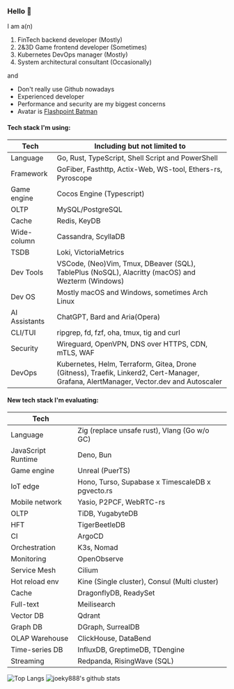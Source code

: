 ### Hello 👋

I am a(n)

1. FinTech backend developer (Mostly)
2. 2&3D Game frontend developer (Sometimes)
3. Kubernetes DevOps manager (Mostly)
4. System architectural consultant (Occasionally)

and

* Don't really use Github nowadays
* Experienced developer
* Performance and security are my biggest concerns
* Avatar is [Flashpoint Batman](https://vsbattles.fandom.com/wiki/Batman_(Thomas_Wayne))

#### Tech stack I'm using:

| Tech          | Including but not limited to                                                                                                           |
| ------------- | -------------------------------------------------------------------------------------------------------------------------------------- |
| Language      | Go, Rust, TypeScript, Shell Script and PowerShell                                                                                      |
| Framework     | GoFiber, Fasthttp, Actix-Web, WS-tool, Ethers-rs, Pyroscope                                                                            |
| Game engine   | Cocos Engine (Typescript)                                                                                                              |
| OLTP          | MySQL/PostgreSQL                                                                                                                       |
| Cache         | Redis, KeyDB                                                                                                                           |
| Wide-column   | Cassandra, ScyllaDB                                                                                                                    |
| TSDB          | Loki, VictoriaMetrics                                                                                                                  |
| Dev Tools     | VSCode, (Neo)Vim, Tmux, DBeaver (SQL), TablePlus (NoSQL), Alacritty (macOS) and Wezterm (Windows)                                      |
| Dev OS        | Mostly macOS and Windows, sometimes Arch Linux                                                                                         |
| AI Assistants | ChatGPT, Bard and Aria(Opera)                                                                                                          |
| CLI/TUI       | ripgrep, fd, fzf, oha, tmux, tig and curl                                                                                              |
| Security      | Wireguard, OpenVPN, DNS over HTTPS, CDN, mTLS, WAF                                                                                     |
| DevOps        | Kubernetes, Helm, Terraform, Gitea, Drone (Gitness), Traefik, Linkerd2, Cert-Manager, Grafana, AlertManager, Vector.dev and Autoscaler |

#### New tech stack I'm evaluating:

| Tech               |                                                  |
| ------------------ | ------------------------------------------------ |
| Language           | Zig (replace unsafe rust), Vlang (Go w/o GC)     |
| JavaScript Runtime | Deno, Bun                                        |
| Game engine        | Unreal (PuerTS)                                  |
| IoT edge           | Hono, Turso, Supabase x TimescaleDB x pgvecto.rs |
| Mobile network     | Yasio, P2PCF, WebRTC-rs                          |
| OLTP               | TiDB, YugabyteDB                                 |
| HFT                | TigerBeetleDB                                    |
| CI                 | ArgoCD                                           |
| Orchestration      | K3s, Nomad                                       |
| Monitoring         | OpenObserve                                      |
| Service Mesh       | Cilium                                           |
| Hot reload env     | Kine (Single cluster), Consul (Multi cluster)    |
| Cache              | DragonflyDB, ReadySet                            |
| Full-text          | Meilisearch                                      |
| Vector DB          | Qdrant                                           |
| Graph DB           | DGraph, SurrealDB                                |
| OLAP Warehouse     | ClickHouse, DataBend                             |
| Time-series DB     | InfluxDB, GreptimeDB, TDengine                   |
| Streaming          | Redpanda, RisingWave (SQL)                       |

![Top Langs](https://github-readme-stats.vercel.app/api/top-langs/?username=joeky888&hide=html&theme=dark)
![joeky888's github stats](https://github-readme-stats.vercel.app/api?username=joeky888&show_icons=true&count_private=true&line_height=40&theme=synthwave)

